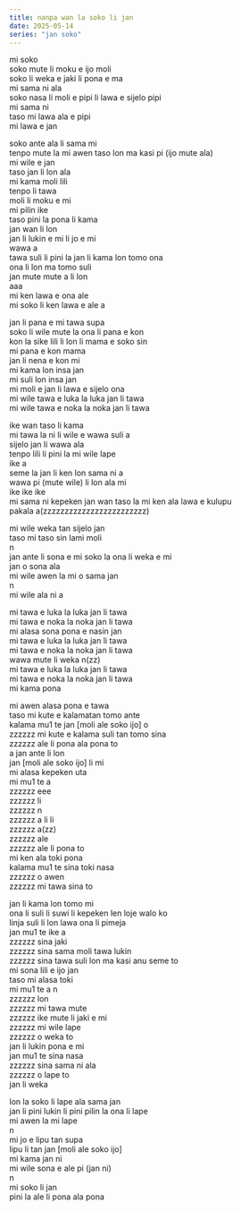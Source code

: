 ```yaml
---
title: nanpa wan la soko li jan
date: 2025-05-14
series: "jan soko"
---
```


mi soko  
soko mute li moku e ijo moli  
soko li weka e jaki li pona e ma  
mi sama ni ala  
soko nasa li moli e pipi li lawa e sijelo pipi  
mi sama ni  
taso mi lawa ala e pipi  
mi lawa e jan  

soko ante ala li sama mi  
tenpo mute la mi awen taso lon ma kasi pi (ijo mute ala)  
mi wile e jan  
taso jan li lon ala  
mi kama moli lili  
tenpo li tawa  
moli li moku e mi  
mi pilin ike  
taso pini la pona li kama  
jan wan li lon  
jan li lukin e mi li jo e mi  
wawa a  
tawa suli li pini la jan li kama lon tomo ona  
ona li lon ma tomo suli  
jan mute mute a li lon  
aaa  
mi ken lawa e ona ale  
mi soko li ken lawa e ale a  

jan li pana e mi tawa supa  
soko li wile mute la ona li pana e kon   
kon la sike lili li lon li mama e soko sin  
mi pana e kon mama  
jan li nena e kon mi  
mi kama lon insa jan  
mi suli lon insa jan  
mi moli e jan li lawa e sijelo ona  
mi wile tawa e luka la luka jan li tawa  
mi wile tawa e noka la noka jan li tawa  

ike wan taso li kama  
mi tawa la ni li wile e wawa suli a  
sijelo jan li wawa ala  
tenpo lili li pini la mi wile lape  
ike a  
seme la jan li ken lon sama ni a  
wawa pi (mute wile) li lon ala mi  
ike ike ike  
mi sama ni kepeken jan wan taso la mi ken ala lawa e kulupu  
pakala a(zzzzzzzzzzzzzzzzzzzzzzzz)

mi wile weka tan sijelo jan  
taso mi taso sin lami moli  
n  
jan ante li sona e mi soko la ona li weka e mi  
jan o sona ala  
mi wile awen la mi o sama jan  
n  
mi wile ala ni a  

mi tawa e luka la luka jan li tawa  
mi tawa e noka la noka jan li tawa  
mi alasa sona pona e nasin jan  
mi tawa e luka la luka jan li tawa  
mi tawa e noka la noka jan li tawa  
wawa mute li weka n(zz)  
mi tawa e luka la luka jan li tawa  
mi tawa e noka la noka jan li tawa  
mi kama pona  

mi awen alasa pona e tawa  
taso mi kute e kalamatan tomo ante  
kalama mu1 te jan [moli ale soko ijo] o  
zzzzzz mi kute e kalama suli tan tomo sina  
zzzzzz ale li pona ala pona to  
a jan ante li lon  
jan [moli ale soko ijo] li mi  
mi alasa kepeken uta  
mi mu1 te a  
zzzzzz eee  
zzzzzz li  
zzzzzz n  
zzzzzz a li li  
zzzzzz a(zz)  
zzzzzz ale  
zzzzzz ale li pona to  
mi ken ala toki pona  
kalama mu1 te sina toki nasa  
zzzzzz o awen  
zzzzzz mi tawa sina to  

jan li kama lon tomo mi  
ona li suli li suwi li kepeken len loje walo ko  
linja suli li lon lawa ona li pimeja  
jan mu1 te ike a  
zzzzzz sina jaki  
zzzzzz sina sama moli tawa lukin  
zzzzzz sina tawa suli lon ma kasi anu seme to  
mi sona lili e ijo jan  
taso mi alasa toki  
mi mu1 te a n  
zzzzzz lon  
zzzzzz mi tawa mute  
zzzzzz ike mute li jaki e mi  
zzzzzz mi wile lape  
zzzzzz o weka to  
jan li lukin pona e mi  
jan mu1 te sina nasa  
zzzzzz sina sama ni ala  
zzzzzz o lape to  
jan li weka  

lon la soko li lape ala sama jan  
jan li pini lukin li pini pilin la ona li lape  
mi awen la mi lape  
n  
mi jo e lipu tan supa  
lipu li tan jan [moli ale soko ijo]  
mi kama jan ni  
mi wile sona e ale pi (jan ni)  
n  
mi soko li jan  
pini la ale li pona ala pona  
